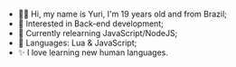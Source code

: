 - 👋🏽 Hi, my name is Yuri, I'm 19 years old and from Brazil;
- 🧐 Interested in Back-end development;
- 🌱 Currently relearning JavaScript/NodeJS;
- 💜 Languages: Lua & JavaScript;
- ✨ I love learning new human languages.
